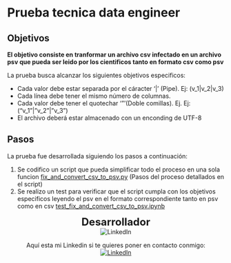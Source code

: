 # Prueba tecnica data engineer

## Objetivos
**El objetivo consiste en tranformar un archivo csv infectado en un archivo psv que pueda ser leido por los cientificos tanto en formato csv como psv**

La prueba busca alcanzar los siguientes objetivos especificos:

- Cada valor debe estar separada por el cáracter ‘|’ (Pipe). Ej: (v_1|v_2|v_3)
- Cada línea debe tener el mismo número de columnas.
- Cada valor debe tener el quotechar ‘”’(Doble comillas). Ej. Ej: (“v_1”|”v_2”|”v_3”)
- El archivo deberá estar almacenado con un enconding de UTF-8

## Pasos
La prueba fue desarrollada siguiendo los pasos a continuación:

1. Se codifico un script que pueda simplificar todo el proceso en una sola funcion [fix_and_convert_csv_to_psv.py](fix_and_convert_csv_to_psv.py) (Pasos del proceso detallados en el script)
2. Se realizo un test para verificar que el script cumpla con los objetivos especificos leyendo el psv en el formato correspondiente tanto en psv como en csv [test_fix_and_convert_csv_to_psv.ipynb](test_fix_and_convert_csv_to_psv.ipynb)

<div align="center">
  <strong style="font-size: 24px;">Desarrollador</strong>
</div>

<div align="center">
    <img src="https://media.licdn.com/dms/image/v2/D4D03AQE1TSjtN5JVdA/profile-displayphoto-shrink_200_200/profile-displayphoto-shrink_200_200/0/1692654837750?e=1744243200&v=beta&t=toedh8ucnlZs336eqJVei73vfH8Js_MMS7Zf9ZlambU" alt="LinkedIn">
</div>

<div align="center">

  Aquí esta mi Linkedin si te quieres poner en contacto conmigo: </br>
  <a href="https://www.linkedin.com/in/franco-aguilera-0686ba255/">
    <img src="https://img.shields.io/badge/linkedin-%230077B5.svg?style=for-the-badge&logo=linkedin&logoColor=white" alt="LinkedIn">
  </a>
</div>
